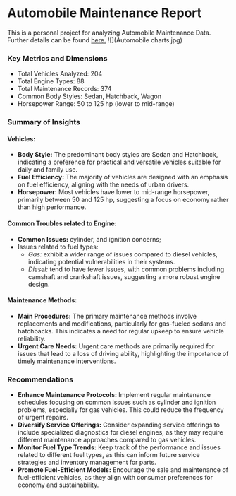 # **Automobile Maintenance Report**
This is a personal project for analyzing Automobile Maintenance Data. Further details can be found [here.](https://nhido1105.github.io/Analysis/)
![](Automobile charts.jpg)

### **Key Metrics and Dimensions**
* Total Vehicles Analyzed: 204
* Total Engine Types: 88
* Total Maintenance Records: 374
* Common Body Styles: Sedan, Hatchback, Wagon
* Horsepower Range: 50 to 125 hp (lower to mid-range)

### **Summary of Insights**
#### **Vehicles:**
* **Body Style:** The predominant body styles are Sedan and Hatchback, indicating a preference for practical and versatile vehicles suitable for daily and family use.
* **Fuel Efficiency:** The majority of vehicles are designed with an emphasis on fuel efficiency, aligning with the needs of urban drivers.
* **Horsepower:** Most vehicles have lower to mid-range horsepower, primarily between 50 and 125 hp, suggesting a focus on economy rather than high performance.

#### **Common Troubles related to Engine:**
* **Common Issues:** cylinder, and  ignition concerns; 
* Issues related to fuel types:
   * *Gas:* exhibit a wider range of issues compared to diesel vehicles, indicating potential vulnerabilities in their systems.
   * *Diesel:* tend to have fewer issues, with common problems including camshaft and crankshaft issues, suggesting a more robust engine design.

#### **Maintenance Methods:**
* **Main Procedures:** The primary maintenance methods involve replacements and modifications, particularly for gas-fueled sedans and hatchbacks. This indicates a need for regular upkeep to ensure vehicle reliability.
* **Urgent Care Needs:** Urgent care methods are primarily required for issues that lead to a loss of driving ability, highlighting the importance of timely maintenance interventions.

### **Recommendations**
* **Enhance Maintenance Protocols:** Implement regular maintenance schedules focusing on common issues such as cylinder and ignition problems, especially for gas vehicles. This could reduce the frequency of urgent repairs.
* **Diversify Service Offerings:** Consider expanding service offerings to include specialized diagnostics for diesel engines, as they may require different maintenance approaches compared to gas vehicles.
* **Monitor Fuel Type Trends:** Keep track of the performance and issues related to different fuel types, as this can inform future service strategies and inventory management for parts.
* **Promote Fuel-Efficient Models:** Encourage the sale and maintenance of fuel-efficient vehicles, as they align with consumer preferences for economy and sustainability.
